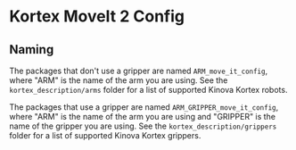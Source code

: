 <!--
* KINOVA (R) KORTEX (TM)
*
* Copyright (c) 2018 Kinova inc. All rights reserved.
*
* This software may be modified and distributed
* under the terms of the BSD 3-Clause license.
*
* Refer to the LICENSE file for details.
*
* -->

# Kortex MoveIt 2 Config

## Naming

The packages that don't use a gripper are named `ARM_move_it_config`, where "ARM" is the name of the arm you are using.
See the `kortex_description/arms` folder for a list of supported Kinova Kortex robots.

The packages that use a gripper are named `ARM_GRIPPER_move_it_config`, where "ARM" is the name of the arm you are using and "GRIPPER" is the name of the gripper you are using.
See the `kortex_description/grippers` folder for a list of supported Kinova Kortex grippers.
